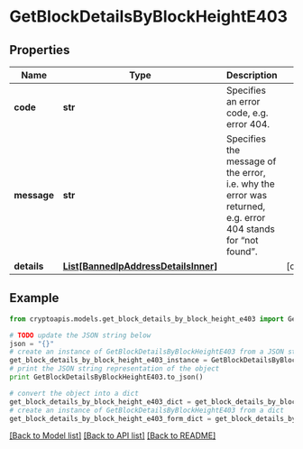 # GetBlockDetailsByBlockHeightE403


## Properties
Name | Type | Description | Notes
------------ | ------------- | ------------- | -------------
**code** | **str** | Specifies an error code, e.g. error 404. | 
**message** | **str** | Specifies the message of the error, i.e. why the error was returned, e.g. error 404 stands for “not found”. | 
**details** | [**List[BannedIpAddressDetailsInner]**](BannedIpAddressDetailsInner.md) |  | [optional] 

## Example

```python
from cryptoapis.models.get_block_details_by_block_height_e403 import GetBlockDetailsByBlockHeightE403

# TODO update the JSON string below
json = "{}"
# create an instance of GetBlockDetailsByBlockHeightE403 from a JSON string
get_block_details_by_block_height_e403_instance = GetBlockDetailsByBlockHeightE403.from_json(json)
# print the JSON string representation of the object
print GetBlockDetailsByBlockHeightE403.to_json()

# convert the object into a dict
get_block_details_by_block_height_e403_dict = get_block_details_by_block_height_e403_instance.to_dict()
# create an instance of GetBlockDetailsByBlockHeightE403 from a dict
get_block_details_by_block_height_e403_form_dict = get_block_details_by_block_height_e403.from_dict(get_block_details_by_block_height_e403_dict)
```
[[Back to Model list]](../README.md#documentation-for-models) [[Back to API list]](../README.md#documentation-for-api-endpoints) [[Back to README]](../README.md)


